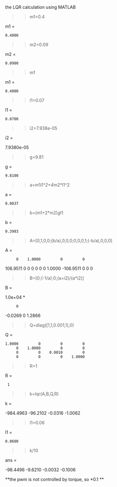 the LQR calculation using MATLAB

>> m1=0.4

m1 =

    0.4000

>> m2=0.09

m2 =

    0.0900

>> m1

m1 =

    0.4000

>> l1=0.07

l1 =

    0.0700

>> i2=7.938e-05

i2 =

   7.9380e-05

>> g=9.81

g =

    9.8100
 
>> a=m1*l1^2+4*m2*l1^2

a =

    0.0037

>> b=(m1+2*m2)*g*l1

b =

    0.3983

>> A=[0,1,0,0;(b/a),0,0,0;0,0,0,1;(-b/a),0,0,0]

A =

         0    1.0000         0         0
  106.9511         0         0         0
         0         0         0    1.0000
 -106.9511         0         0         0

>> B=[0;(-1/a);0;(a+i2)/(a*i2)]

B =

   1.0e+04 *

         0
   -0.0269
         0
    1.2866

>> Q=diag([1,1,0.001,1],0)

Q =

    1.0000         0         0         0
         0    1.0000         0         0
         0         0    0.0010         0
         0         0         0    1.0000

>> R=1

R =

     1

>> k=lqr(A,B,Q,R)

k =

 -984.4963  -96.2102   -0.0316   -1.0062

>> l1=0.06

l1 =

    0.0600


>> k/10 

ans =

  -98.4496   -9.6210   -0.0032   -0.1006
  
**the pwm is not controlled by torque, so *0.1 **
